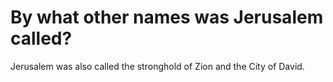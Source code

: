 # By what other names was Jerusalem called?

Jerusalem was also called the stronghold of Zion and the City of David.
